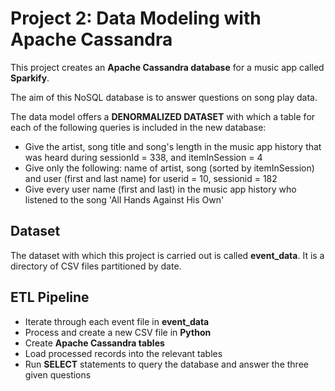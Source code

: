 # Project 2: Data Modeling with Apache Cassandra

This project creates an __Apache Cassandra database__ for a music app called __Sparkify__.

The aim of this NoSQL database is to answer questions on song play data. 

The data model offers a __DENORMALIZED DATASET__ with which a table for each of the following queries is included in the new database:

* Give the artist, song title and song's length in the music app history that was heard during sessionId = 338, and itemInSession = 4
* Give only the following: name of artist, song (sorted by itemInSession) and user (first and last name) for userid = 10, sessionid = 182
* Give every user name (first and last) in the music app history who listened to the song 'All Hands Against His Own'

## Dataset

The dataset with which this project is carried out is called __event_data__. It is a directory of CSV files partitioned by date.

## ETL Pipeline

* Iterate through each event file in __event_data__
* Process and create a new CSV file in __Python__
* Create __Apache Cassandra tables__ 
* Load processed records into the relevant tables
* Run __SELECT__ statements to query the database and answer the three given questions

